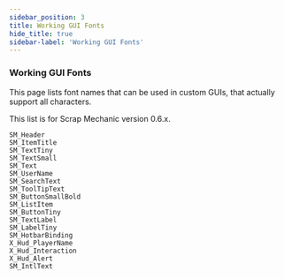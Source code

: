```yaml
---
sidebar_position: 3
title: Working GUI Fonts
hide_title: true
sidebar-label: 'Working GUI Fonts'
---
```


### Working GUI Fonts

This page lists font names that can be used in custom GUIs, that actually support all characters.

This list is for Scrap Mechanic version 0.6.x.

```
SM_Header
SM_ItemTitle
SM_TextTiny
SM_TextSmall
SM_Text
SM_UserName
SM_SearchText
SM_ToolTipText
SM_ButtonSmallBold
SM_ListItem
SM_ButtonTiny
SM_TextLabel
SM_LabelTiny
SM_HotbarBinding
X_Hud_PlayerName
X_Hud_Interaction
X_Hud_Alert
SM_IntlText
```